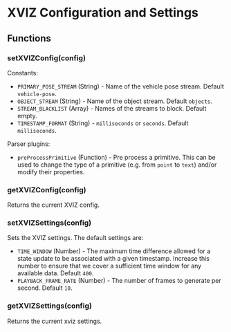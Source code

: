 # XVIZ Configuration and Settings

## Functions

### setXVIZConfig(config)

Constants:

- `PRIMARY_POSE_STREAM` (String) - Name of the vehicle pose stream. Default `vehicle-pose`.
- `OBJECT_STREAM` (String) - Name of the object stream. Default `objects`.
- `STREAM_BLACKLIST` (Array) - Names of the streams to block. Default empty.
- `TIMESTAMP_FORMAT` (String) - `milliseconds` or `seconds`. Default `milliseconds`.

Parser plugins:

- `preProcessPrimitive` (Function) - Pre process a primitive. This can be used to change the type of
  a primitive (e.g. from `point` to `text`) and/or modify their properties.

### getXVIZConfig(config)

Returns the current XVIZ config.

### setXVIZSettings(config)

Sets the XVIZ settings. The default settings are:

- `TIME_WINDOW` (Number) - The maximum time difference allowed for a state update to be associated
  with a given timestamp. Increase this number to ensure that we cover a sufficient time window for
  any available data. Default `400`.
- `PLAYBACK_FRAME_RATE` (Number) - The number of frames to generate per second. Default `10`.

### getXVIZSettings(config)

Returns the current xviz settings.
